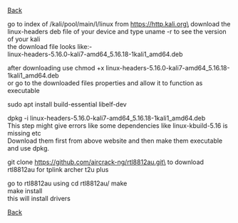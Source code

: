 [Back](..)

go to index of /kali/pool/main/l/linux from https://http.kali.org\
download the linux-headers deb file of your device and type uname -r to see the version of your kali\
the download file looks like:-\
linux-headers-5.16.0-kali7-amd64_5.16.18-1kali1_amd64.deb  

after downloading use chmod +x linux-headers-5.16.0-kali7-amd64_5.16.18-1kali1_amd64.deb\
or go to the downloaded files properties and allow it to function as executable

sudo apt install build-essential libelf-dev

dpkg -i linux-headers-5.16.0-kali7-amd64_5.16.18-1kali1_amd64.deb\
This step might give errors like some dependencies like linux-kbuild-5.16 is missing etc\
Download them first from above website and then make them executable and use dpkg. 

git clone https://github.com/aircrack-ng/rtl8812au.git\
to download rtl8812au for tplink archer t2u plus

go to rtl8812au using cd rtl8812au/
make\
make install\
this will install drivers

[Back](..)